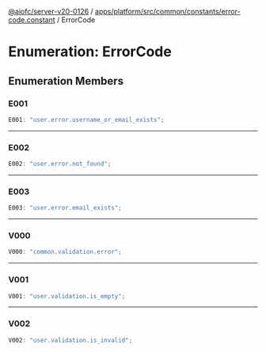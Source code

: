 [@aiofc/server-v20-0126](../../../../../../../index.md) / [apps/platform/src/common/constants/error-code.constant](../index.md) / ErrorCode

# Enumeration: ErrorCode

## Enumeration Members

### E001

```ts
E001: "user.error.username_or_email_exists";
```

***

### E002

```ts
E002: "user.error.not_found";
```

***

### E003

```ts
E003: "user.error.email_exists";
```

***

### V000

```ts
V000: "common.validation.error";
```

***

### V001

```ts
V001: "user.validation.is_empty";
```

***

### V002

```ts
V002: "user.validation.is_invalid";
```
